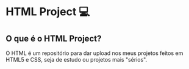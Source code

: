 # HTML Project 💻
 
## O que é o HTML Project?
O HTML é um repositório para dar upload nos meus projetos feitos em HTML5 e CSS, seja de estudo ou projetos mais "sérios".
